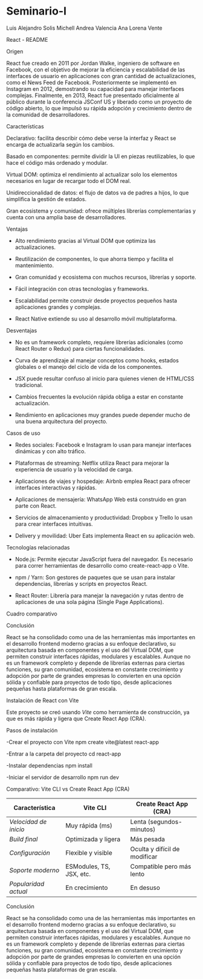 # Seminario-I

Luis Alejandro Solis
Michell Andrea Valencia
Ana Lorena Vente

React - README

Origen

React fue creado en 2011 por Jordan Walke, ingeniero de software en Facebook, con el objetivo de mejorar la eficiencia y escalabilidad de las interfaces de usuario en aplicaciones con gran cantidad de actualizaciones, como el News Feed de Facebook. Posteriormente se implementó en Instagram en 2012, demostrando su capacidad para manejar interfaces complejas. Finalmente, en 2013, React fue presentado oficialmente al público durante la conferencia JSConf US y liberado como un proyecto de código abierto, lo que impulsó su rápida adopción y crecimiento dentro de la comunidad de desarrolladores.

Características

Declarativo: facilita describir cómo debe verse la interfaz y React se encarga de actualizarla según los cambios.

Basado en componentes: permite dividir la UI en piezas reutilizables, lo que hace el código más ordenado y modular.

Virtual DOM: optimiza el rendimiento al actualizar solo los elementos necesarios en lugar de recargar todo el DOM real.

Unidireccionalidad de datos: el flujo de datos va de padres a hijos, lo que simplifica la gestión de estados.

Gran ecosistema y comunidad: ofrece múltiples librerías complementarias y cuenta con una amplia base de desarrolladores.


Ventajas

- Alto rendimiento gracias al Virtual DOM que optimiza las actualizaciones.

- Reutilización de componentes, lo que ahorra tiempo y facilita el mantenimiento.

- Gran comunidad y ecosistema con muchos recursos, librerías y soporte.

- Fácil integración con otras tecnologías y frameworks.

- Escalabilidad permite construir desde proyectos pequeños hasta aplicaciones grandes y complejas.

- React Native extiende su uso al desarrollo móvil multiplataforma.

Desventajas

- No es un framework completo, requiere librerías adicionales (como React Router o Redux) para ciertas funcionalidades.

- Curva de aprendizaje al manejar conceptos como hooks, estados globales o el manejo del ciclo de vida de los componentes.

- JSX puede resultar confuso al inicio para quienes vienen de HTML/CSS tradicional.

- Cambios frecuentes la evolución rápida obliga a estar en constante actualización.

- Rendimiento en aplicaciones muy grandes puede depender mucho de una buena arquitectura del proyecto.


Casos de uso

- Redes sociales: Facebook e Instagram lo usan para manejar interfaces dinámicas y con alto tráfico.

- Plataformas de streaming: Netflix utiliza React para mejorar la experiencia de usuario y la velocidad de carga.

- Aplicaciones de viajes y hospedaje: Airbnb emplea React para ofrecer interfaces interactivas y rápidas.

- Aplicaciones de mensajería: WhatsApp Web está construido en gran parte con React.

- Servicios de almacenamiento y productividad: Dropbox y Trello lo usan para crear interfaces intuitivas.

- Delivery y movilidad: Uber Eats implementa React en su aplicación web.


Tecnologías relacionadas

- Node.js: Permite ejecutar JavaScript fuera del navegador. Es necesario para correr herramientas de desarrollo como create-react-app o Vite.

- npm / Yarn: Son gestores de paquetes que se usan para instalar dependencias, librerías y scripts en proyectos React.

- React Router: Librería para manejar la navegación y rutas dentro de aplicaciones de una sola página (Single Page Applications).


Cuadro comparativo



Conclusión

React se ha consolidado como una de las herramientas más importantes en el desarrollo frontend moderno gracias a su enfoque declarativo, su arquitectura basada en componentes y el uso del Virtual DOM, que permiten construir interfaces rápidas, modulares y escalables. Aunque no es un framework completo y depende de librerías externas para ciertas funciones, su gran comunidad, ecosistema en constante crecimiento y adopción por parte de grandes empresas lo convierten en una opción sólida y confiable para proyectos de todo tipo, desde aplicaciones pequeñas hasta plataformas de gran escala. 




Instalación de React con Vite

Este proyecto se creó usando *Vite* como herramienta de construcción, ya que es más rápida y ligera que Create React App (CRA).

 Pasos de instalación

-Crear el proyecto con Vite
npm create vite@latest react-app

-Entrar a la carpeta del proyecto
cd react-app

-Instalar dependencias
npm install

-Iniciar el servidor de desarrollo
npm run dev


 Comparativo: Vite CLI vs Create React App (CRA)

|  Característica       |    Vite CLI              |    Create React App (CRA)     |
| --------------------- | ----------------------   | ---------------------------   |
| *Velocidad de inicio* | Muy rápida (ms)          | Lenta (segundos-minutos)      |
| *Build final*         | Optimizada y ligera      | Más pesada                    |
| *Configuración*       | Flexible y visible       | Oculta y difícil de modificar |
| *Soporte moderno*     | ESModules, TS, JSX, etc. | Compatible pero más lento     |
| *Popularidad actual*  | En crecimiento           | En desuso                     |

Conclusión

React se ha consolidado como una de las herramientas más importantes en el desarrollo frontend moderno gracias a su enfoque declarativo, su arquitectura basada en componentes y el uso del Virtual DOM, que permiten construir interfaces rápidas, modulares y escalables. Aunque no es un framework completo y depende de librerías externas para ciertas funciones, su gran comunidad, ecosistema en constante crecimiento y adopción por parte de grandes empresas lo convierten en una opción sólida y confiable para proyectos de todo tipo, desde aplicaciones pequeñas hasta plataformas de gran escala.

